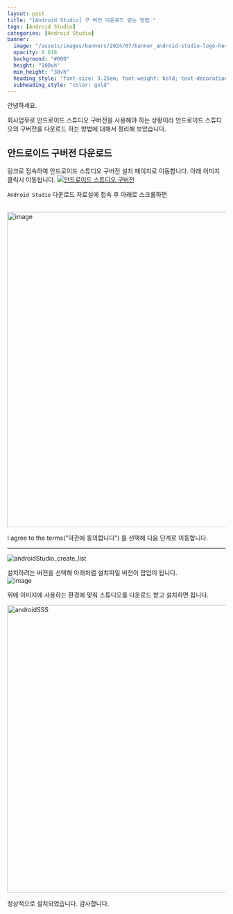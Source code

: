 ```yaml
---
layout: post
title: "[Android Studio] 구 버전 다운로드 받는 방법 "
tags: [Android Studio]
categories: [Android Studio]
banner:
  image: "/assets/images/banners/2024/07/banner_android-studio-logo-hero.jpg"
  opacity: 0.618
  background: "#000"
  height: "100vh"
  min_height: "38vh"
  heading_style: "font-size: 3.25em; font-weight: bold; text-decoration: underline"
  subheading_style: "color: gold"
---
```


안녕하세요.

회사업무로 안드로이드 스튜디오 구버전을 사용해야 하는 상황이라 
안드로이드 스튜디오의 구버전을 다운로드 하는 방법에 대해서 정리해 보았습니다.



## 안드로이드 구버전 다운로드 

링크로 접속하여 안드로이드 스튜디오 구버전 설치 페이지로 이동합니다.
아래 이미지 클릭시 이동됩니다. 
[![안드로이드 스튜디오 구버전](https://github.com/yunsungjoong/yunsungjoong.github.io/assets/96567925/3fc6f72e-5c8a-44da-a8f3-ba0808ed4541 "안드로이드 구버전 설치")](https://developer.android.com/studio/archive)


`Android Studio` 다운로드 자료실에 접속 후 아래로 스크롤하면 

<br>
<img width="725" alt="image" src="https://github.com/yunsungjoong/yunsungjoong.github.io/assets/96567925/3e0c79ed-26fc-406a-9088-e9bcd33b1076">


I agree to the terms("약관에 동의합니다") 를 선택해 다음 단계로 이동합니다.

---


![androidStudio_create_list](https://github.com/yunsungjoong/yunsungjoong.github.io/assets/96567925/6d4c2f04-e3b4-4bef-a520-346c28fe3b80)

설치하려는 버전을 선택해 아래처럼 설치파일 버전이 팝업이 됩니다.
<br>
![image](https://github.com/yunsungjoong/yunsungjoong.github.io/assets/96567925/161d2522-098c-42c4-8864-272c45093a61)

위에 이미지에 사용하는 환경에 맞춰 스튜디오를 다운로드 받고 설치하면 됩니다.

<img width="662" alt="androidSSS" src="https://github.com/yunsungjoong/yunsungjoong.github.io/assets/96567925/99527f21-7c13-41a4-9b44-e0c2ba9283ec">

정상적으로 설치되었습니다.
감사합니다.




<!-- https://developer.android.com/studio/archive -->